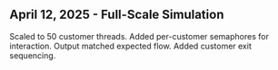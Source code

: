 ## April 12, 2025 - Full-Scale Simulation
Scaled to 50 customer threads. Added per-customer semaphores for interaction. Output matched expected flow. Added customer exit sequencing.